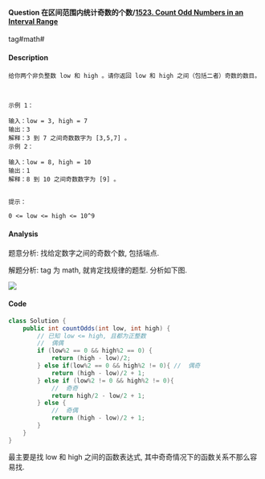 #### Question 在区间范围内统计奇数的个数/[1523. Count Odd Numbers in an Interval Range](https://leetcode-cn.com/problems/count-odd-numbers-in-an-interval-range/)

tag#math#



#### Description

```
给你两个非负整数 low 和 high 。请你返回 low 和 high 之间（包括二者）奇数的数目。

 

示例 1：

输入：low = 3, high = 7
输出：3
解释：3 到 7 之间奇数数字为 [3,5,7] 。
示例 2：

输入：low = 8, high = 10
输出：1
解释：8 到 10 之间奇数数字为 [9] 。
 

提示：

0 <= low <= high <= 10^9

```





#### Analysis

题意分析: 找给定数字之间的奇数个数, 包括端点.

解题分析: tag 为 math, 就肯定找规律的题型. 分析如下图.

![](https://raw.githubusercontent.com/jontyzheng/leetcode-journal/master/2020-9-20-math-1523-count-odd-numbers-in-an-interval-range/low-high-function-analysis.PNG)

#### Code

```java
class Solution {
    public int countOdds(int low, int high) {
        // 已知 low <= high, 且都为正整数
        //  偶偶
        if (low%2 == 0 && high%2 == 0) {
            return (high - low)/2;
        } else if(low%2 == 0 && high%2 != 0){ //  偶奇            
            return (high - low)/2 + 1;            
        } else if (low%2 != 0 && high%2 != 0){
            //  奇奇
            return high/2 - low/2 + 1;
        } else {
            //  奇偶
            return (high - low)/2 + 1;
        }
    }
}
```

最主要是找 low 和 high 之间的函数表达式, 其中奇奇情况下的函数关系不那么容易找.





